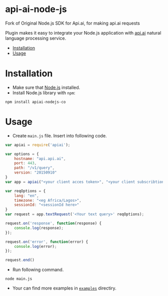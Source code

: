 # api-ai-node-js
Fork of Original Node.js SDK for Api.ai, for making api.ai requests

Plugin makes it easy to integrate your Node.js application with [api.ai](http://api.ai) natural language processing service.

* [Installation](#installation)
* [Usage](#usage)

# Installation

* Make sure that [Node.js](https://nodejs.org/) installed.
* Install Node.js library with `npm`:
```shell
npm install apiai-nodejs-co
```

# Usage
* Create `main.js` file. Insert into following code.
```javascript
var apiai = require('apiai');

var options = {
    hostname: "api.api.ai",
    port: 443,
    path: "/v1/query",
    version: "20150910"
}
var app = apiai("<your client acces token>", "<your client subscribtion key>" options);

var reqOptions = {
	lang: "en",
	timezone: "<eg Africa/Lagos>",
	sessionId: "<sessionId here>"
}
var request = app.textRequest('<Your text query>' reqOptions);

request.on('response', function(response) {
    console.log(response);
});

request.on('error', function(error) {
    console.log(error);
});

request.end()
```
* Run following command.
```shell
node main.js
```
* Your can find more examples in [`examples`](examples) directiry.